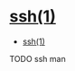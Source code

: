 # [ssh(1)](https://www.man7.org/linux/man-pages/man1/ssh.1.html)

- [ssh(1)](#ssh1)
















TODO ssh man